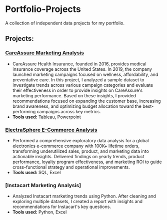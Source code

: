 # Portfolio-Projects
A collection of independent data projects for my portfolio.

## Projects: 
### [CareAssure Marketing Analysis](https://github.com/bazi-imran/Portfolio-Projects/tree/main/CareAssure-Marketing-Analysis)
* CareAssure Health Insurance, founded in 2016, provides medical insurance coverage across the United States. In 2019, the company launched marketing campaigns focused on wellness, affordability, and preventative care. In this project, I analyzed a sample dataset to investigate trends across various campaign categories and evaluate their effectiveness in order to provide insights on CareAssure's marketing performance. Based on these insights, I provided recommendations focused on expanding the customer base, increasing brand awareness, and optimizing budget allocation toward the best-performing campaigns across key metrics.
*  **Tools used:** Tableau, Powerpoint

### [ElectraSphere E-Commerce Analysis](https://github.com/bazi-imran/Portfolio-Projects/blob/main/Reporting%20and%20Dashboards/ElectraSphere-Sales-Analysis/README.md)
* Performed a comprehensive exploratory data analysis for a global electronics e-commerce company with 100K+ lifetime orders, transforming underutilized sales, product, and marketing data into actionable insights. Delivered findings on yearly trends, product performance, loyalty program effectiveness, and marketing ROI to guide cross-functional strategy and operational improvements.
* **Tools used:** SQL, Excel

### [Instacart Marketing Analysis]
* Analyzed Instacart marketing trends using Python. After cleaning and exploring multiple datasets, I created a report with insights and recommendations for Instacart's key questions.
*  **Tools used:** Python, Excel 

